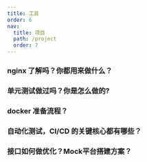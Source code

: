 ```yaml
---
title: 工具
order: 6
nav:
  title: 项目
  path: /project
  order: 7
---
```


### nginx 了解吗？你都用来做什么？

### 单元测试做过吗？你是怎么做的?

### docker 准备流程？

### 自动化测试，CI/CD 的关键核心都有哪些？

### 接口如何做优化？Mock平台搭建方案？


